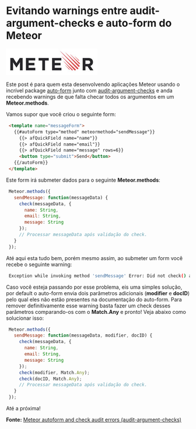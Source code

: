 # Evitando warnings entre audit-argument-checks e auto-form do Meteor

![Meteor](../images/meteor-logo.jpg "Meteor")

Este post é para quem esta desenvolvendo aplicações Meteor usando o incrível package [auto-form](https://atmospherejs.com/aldeed/autoform) junto com [audit-argument-checks](https://atmospherejs.com/meteor/audit-argument-checks) e anda recebendo warnings de que falta checar todos os argumentos em um **Meteor.methods**.

Vamos supor que você criou o seguinte form:

``` html
 <template name="messageForm">
   {{#autoForm type="method" meteormethod="sendMessage"}}
     {{> afQuickField name="name"}}
     {{> afQuickField name="email"}}
     {{> afQuickField name="message" rows=6}}
     <button type="submit">Send</button>
   {{/autoForm}}
 </template>
``` 

Este form irá submeter dados para o seguinte **Meteor.methods**:

``` javascript
 Meteor.methods({
   sendMessage: function(messageData) {
     check(messageData, {
       name: String,
       email: String,
       message: String
     });
     // Processar messageData após validação do check.
   }
 });
``` 

Até aqui esta tudo bem, porém mesmo assim, ao submeter um form você recebe o seguinte warning:

``` bash
 Exception while invoking method 'sendMessage' Error: Did not check() all arguments during call to 'sendMessage'
``` 

Caso você esteja passando por esse problema, eis uma simples solução, por default o auto-form envia dois parâmetros adicionais (**modifier** e **docID**) pelo qual eles não estão presentes na documentação do auto-form. Para remover definitivamente esse warning basta fazer um check desses parâmetros comparando-os com o **Match.Any** e pronto! Veja abaixo como solucionar isso:

``` javascript
 Meteor.methods({
   sendMessage: function(messageData, modifier, docID) {
     check(messageData, {
       name: String,
       email: String,
       message: String
     });
     check(modifier, Match.Any);
     check(docID, Match.Any);
     // Processar messageData após validação do check.
   }
 });
``` 

Até a próxima!

**Fonte:** [Meteor autoform and check audit errors (audit-argument-checks)](http://sunkay.github.io/meteor/2015/02/24/autoform-audit)